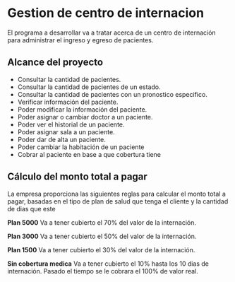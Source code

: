 # Gestion de centro de internacion

El programa a desarrollar va a tratar acerca de un centro de internación para administrar el ingreso y egreso de pacientes.

## Alcance del proyecto

- Consultar la cantidad de pacientes.
- Consultar la cantidad de pacientes de un estado.
- Consultar la cantidad de pacientes con un pronostico especifico.
- Verificar información del paciente.
- Poder modificar la información del paciente.
- Poder asignar o cambiar doctor a un paciente.
- Poder ver el historial de un paciente.
- Poder asignar sala a un paciente.
- Poder dar de alta un paciente.
- Poder cambiar la habitación de un paciente
- Cobrar al paciente en base a que cobertura tiene


## Cálculo del monto total a pagar

La empresa proporciona las siguientes reglas para calcular el monto total a pagar, basadas en el tipo de plan de salud que tenga el cliente y la cantidad de dias que este 

**Plan 5000**
Va a tener cubierto el 70% del valor de la internación.

**Plan 3000**
Va a tener cubierto el 50% del valor de la internación.

**Plan 1500**
Va a tener cubierto el 30% del valor de la internación.

**Sin cobertura medica**
Va a tener cubierto el 10% hasta los 10 dias de internación. Pasado el tiempo se le cobrara el 100% de valor real.
